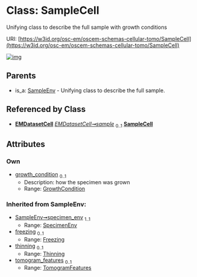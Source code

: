 
# Class: SampleCell

Unifying class to describe the full sample with growth conditions

URI: [https://w3id.org/osc-em/oscem-schemas-cellular-tomo/SampleCell](https://w3id.org/osc-em/oscem-schemas-cellular-tomo/SampleCell)


[![img](https://yuml.me/diagram/nofunky;dir:TB/class/[TomogramFeatures],[Thinning],[SpecimenEnv],[SampleEnv],[GrowthCondition]<growth_condition%200..1-++[SampleCell],[EMDatasetCell]++-%20sample%200..1>[SampleCell],[SampleEnv]^-[SampleCell],[GrowthCondition],[Freezing],[EMDatasetCell])](https://yuml.me/diagram/nofunky;dir:TB/class/[TomogramFeatures],[Thinning],[SpecimenEnv],[SampleEnv],[GrowthCondition]<growth_condition%200..1-++[SampleCell],[EMDatasetCell]++-%20sample%200..1>[SampleCell],[SampleEnv]^-[SampleCell],[GrowthCondition],[Freezing],[EMDatasetCell])

## Parents

 *  is_a: [SampleEnv](SampleEnv.md) - Unifying class to describe the full sample.

## Referenced by Class

 *  **[EMDatasetCell](EMDatasetCell.md)** *[EMDatasetCell➞sample](EMDatasetCell_sample.md)*  <sub>0..1</sub>  **[SampleCell](SampleCell.md)**

## Attributes


### Own

 * [growth_condition](growth_condition.md)  <sub>0..1</sub>
     * Description: how the specimen was grown
     * Range: [GrowthCondition](GrowthCondition.md)

### Inherited from SampleEnv:

 * [SampleEnv➞specimen_env](SampleEnv_specimen_env.md)  <sub>1..1</sub>
     * Range: [SpecimenEnv](SpecimenEnv.md)
 * [freezing](freezing.md)  <sub>0..1</sub>
     * Range: [Freezing](Freezing.md)
 * [thinning](thinning.md)  <sub>0..1</sub>
     * Range: [Thinning](Thinning.md)
 * [tomogram_features](tomogram_features.md)  <sub>0..1</sub>
     * Range: [TomogramFeatures](TomogramFeatures.md)
